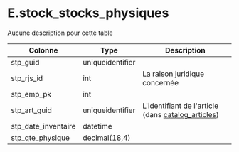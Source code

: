 # E.stock_stocks_physiques

Aucune description pour cette table

Colonne|Type|Description
---|---|---
stp_guid|uniqueidentifier|
stp_rjs_id|int|La raison juridique concernée 
stp_emp_pk|int|
stp_art_guid|uniqueidentifier|L'identifiant de l'article (dans [catalog_articles](generated_catalog_articles.md)) 
stp_date_inventaire|datetime|
stp_qte_physique|decimal(18,4)|
